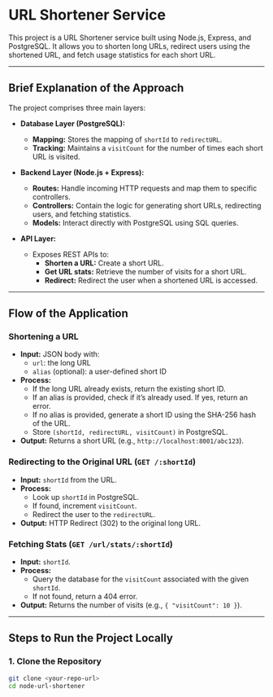 # URL Shortener Service

This project is a URL Shortener service built using Node.js, Express, and PostgreSQL. It allows you to shorten long URLs, redirect users using the shortened URL, and fetch usage statistics for each short URL.

---

## Brief Explanation of the Approach

The project comprises three main layers:

- **Database Layer (PostgreSQL):**
  - **Mapping:** Stores the mapping of `shortId` to `redirectURL`.
  - **Tracking:** Maintains a `visitCount` for the number of times each short URL is visited.

- **Backend Layer (Node.js + Express):**
  - **Routes:** Handle incoming HTTP requests and map them to specific controllers.
  - **Controllers:** Contain the logic for generating short URLs, redirecting users, and fetching statistics.
  - **Models:** Interact directly with PostgreSQL using SQL queries.

- **API Layer:**
  - Exposes REST APIs to:
    - **Shorten a URL:** Create a short URL.
    - **Get URL stats:** Retrieve the number of visits for a short URL.
    - **Redirect:** Redirect the user when a shortened URL is accessed.

---

## Flow of the Application

### Shortening a URL

- **Input:** JSON body with:
  - `url`: the long URL
  - `alias` (optional): a user-defined short ID
- **Process:**
  - If the long URL already exists, return the existing short ID.
  - If an alias is provided, check if it’s already used. If yes, return an error.
  - If no alias is provided, generate a short ID using the SHA-256 hash of the URL.
  - Store `(shortId, redirectURL, visitCount)` in PostgreSQL.
- **Output:** Returns a short URL (e.g., `http://localhost:8001/abc123`).

### Redirecting to the Original URL (`GET /:shortId`)

- **Input:** `shortId` from the URL.
- **Process:**
  - Look up `shortId` in PostgreSQL.
  - If found, increment `visitCount`.
  - Redirect the user to the `redirectURL`.
- **Output:** HTTP Redirect (302) to the original long URL.

### Fetching Stats (`GET /url/stats/:shortId`)

- **Input:** `shortId`.
- **Process:**
  - Query the database for the `visitCount` associated with the given `shortId`.
  - If not found, return a 404 error.
- **Output:** Returns the number of visits (e.g., `{ "visitCount": 10 }`).

---

## Steps to Run the Project Locally

### 1. Clone the Repository

```bash
git clone <your-repo-url>
cd node-url-shortener
